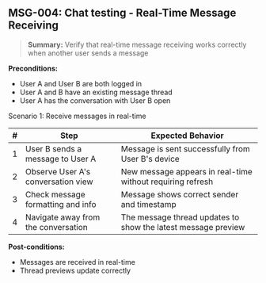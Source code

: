 ## **MSG-004:** Chat testing - Real-Time Message Receiving  

> **Summary:** Verify that real-time message receiving works correctly when another user sends a message  <br>

**Preconditions:**
- User A and User B are both logged in
- User A and B have an existing message thread
- User A has the conversation with User B open

Scenario 1: Receive messages in real-time

 | # | Step | Expected Behavior | 
 |----|------|-------------------| 
 | 1 | User B sends a message to User A | Message is sent successfully from User B's device |
 | 2 | Observe User A's conversation view | New message appears in real-time without requiring refresh |
 | 3 | Check message formatting and info | Message shows correct sender and timestamp |
 | 4 | Navigate away from the conversation | The message thread updates to show the latest message preview |

**Post-conditions:**
 - Messages are received in real-time
 - Thread previews update correctly